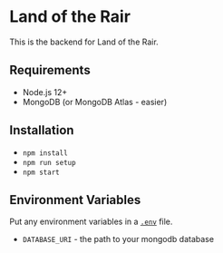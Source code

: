 # Land of the Rair

This is the backend for Land of the Rair.

## Requirements

* Node.js 12+
* MongoDB (or MongoDB Atlas - easier)

## Installation

* `npm install`
* `npm run setup`
* `npm start`

## Environment Variables

Put any environment variables in a [`.env`](https://github.com/motdotla/dotenv) file.

* `DATABASE_URI` - the path to your mongodb database